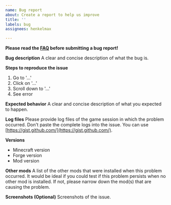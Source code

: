 ```yaml
---
name: Bug report
about: Create a report to help us improve
title: ''
labels: bug
assignees: henkelmax

---
```


**Please read the [FAQ](https://modrepo.de/minecraft/modenforcer/faq) before submitting a bug report!**

**Bug description**
A clear and concise description of what the bug is.

**Steps to reproduce the issue**
1. Go to '...'
2. Click on '...'
3. Scroll down to '...'
4. See error

**Expected behavior**
A clear and concise description of what you expected to happen.

**Log files**
Please provide log files of the game session in which the problem occurred.
Don't paste the complete logs into the issue. 
You can use [https://gist.github.com/](https://gist.github.com/).

**Versions**
- Minecraft version
- Forge version
- Mod version

**Other mods**
A list of the other mods that were installed when this problem occurred.
It would be ideal if you could test if this problem persists when no other mod is installed.
If not, please narrow down the mod(s) that are causing the problem.

**Screenshots (Optional)**
Screenshots of the issue.
